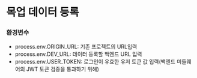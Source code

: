 # 목업 데이터 등록

### 환경변수

- process.env.ORIGIN_URL: 기존 프로젝트의 URL입력
- process.env.DEV_URL: 데이터 등록할 백엔드 URL 입력
- process.env.USER_TOKEN: 로그인이 유효한 유저 토큰 값 입력(백엔드 미들웨어의 JWT 토큰 검증을 통과하기 위해)
